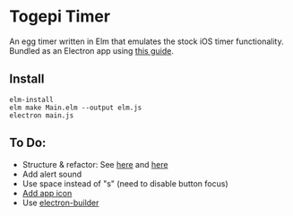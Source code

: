 # Togepi Timer

An egg timer written in Elm that emulates the stock iOS timer functionality.
Bundled as an Electron app using [this guide](https://medium.com/@ezekeal/building-an-electron-app-with-elm-part-1-boilerplate-3416a730731f).

## Install

```
elm-install
elm make Main.elm --output elm.js
electron main.js
```

## To Do:

- Structure & refactor: See [here](https://becoming-functional.com/nine-guidelines-for-modular-elm-development-fe18d2f7885e) and [here](http://blog.jenkster.com/2016/04/how-i-structure-elm-apps.html)
- Add alert sound
- Use space instead of "s" (need to disable button focus)
- [Add app icon](https://www.christianengvall.se/electron-app-icons/)
- Use [electron-builder](https://github.com/electron-userland/electron-builder)
